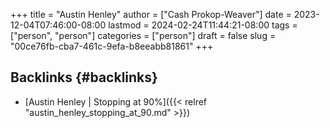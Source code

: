 +++
title = "Austin Henley"
author = ["Cash Prokop-Weaver"]
date = 2023-12-04T07:46:00-08:00
lastmod = 2024-02-24T11:44:21-08:00
tags = ["person", "person"]
categories = ["person"]
draft = false
slug = "00ce76fb-cba7-461c-9efa-b8eeabb81861"
+++

## Backlinks {#backlinks}

-   [Austin Henley | Stopping at 90%]({{< relref "austin_henley_stopping_at_90.md" >}})

